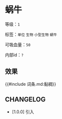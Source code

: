 # 蜗牛

等级：`1`

标签：`单位` `生物` `小型生物` `蜗牛`

可吸血量：`50`

内部id：`?`

## 效果

{{#include 词条.md:黏稠}}

## CHANGELOG

- [1.0.0] 引入
